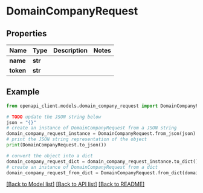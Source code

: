 # DomainCompanyRequest


## Properties

Name | Type | Description | Notes
------------ | ------------- | ------------- | -------------
**name** | **str** |  | 
**token** | **str** |  | 

## Example

```python
from openapi_client.models.domain_company_request import DomainCompanyRequest

# TODO update the JSON string below
json = "{}"
# create an instance of DomainCompanyRequest from a JSON string
domain_company_request_instance = DomainCompanyRequest.from_json(json)
# print the JSON string representation of the object
print(DomainCompanyRequest.to_json())

# convert the object into a dict
domain_company_request_dict = domain_company_request_instance.to_dict()
# create an instance of DomainCompanyRequest from a dict
domain_company_request_from_dict = DomainCompanyRequest.from_dict(domain_company_request_dict)
```
[[Back to Model list]](../README.md#documentation-for-models) [[Back to API list]](../README.md#documentation-for-api-endpoints) [[Back to README]](../README.md)


